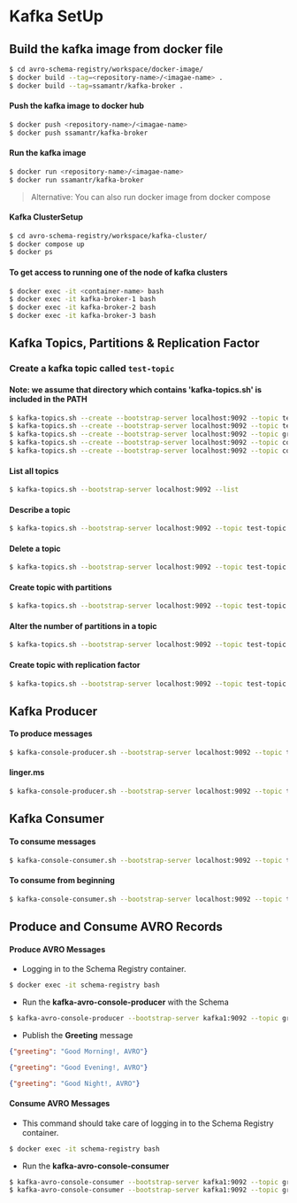 # Kafka SetUp

## Build the kafka image from docker file

```bash
$ cd avro-schema-registry/workspace/docker-image/
$ docker build --tag=<repository-name>/<imagae-name> .
$ docker build --tag=ssamantr/kafka-broker .
```

#### Push the kafka image to docker hub
```bash
$ docker push <repository-name>/<imagae-name>
$ docker push ssamantr/kafka-broker
```

#### Run the kafka image
```bash
$ docker run <repository-name>/<imagae-name>
$ docker run ssamantr/kafka-broker
```

> Alternative: You can also run docker image from docker compose

#### Kafka ClusterSetup
```bash
$ cd avro-schema-registry/workspace/kafka-cluster/
$ docker compose up
$ docker ps
```

#### To get access to running one of the node of kafka clusters
```bash
$ docker exec -it <container-name> bash
$ docker exec -it kafka-broker-1 bash
$ docker exec -it kafka-broker-2 bash
$ docker exec -it kafka-broker-3 bash
```

## Kafka Topics, Partitions & Replication Factor

### Create a kafka topic called `test-topic`

#### Note: we assume that directory which contains 'kafka-topics.sh' is included in the PATH
```bash
$ kafka-topics.sh --create --bootstrap-server localhost:9092 --topic test-topic
$ kafka-topics.sh --create --bootstrap-server localhost:9092 --topic test-topic --partitions 5 --replication-factor 3 --config segment.bytes=1000000
$ kafka-topics.sh --create --bootstrap-server localhost:9092 --topic greetings --partitions 5 --replication-factor 3 --config segment.bytes=1000000
$ kafka-topics.sh --create --bootstrap-server localhost:9092 --topic coffee-orders --partitions 5 --replication-factor 3 --config segment.bytes=1000000
$ kafka-topics.sh --create --bootstrap-server localhost:9092 --topic coffee-orders-sr --partitions 5 --replication-factor 3 --config segment.bytes=1000000
```

#### List all topics
```bash
$ kafka-topics.sh --bootstrap-server localhost:9092 --list
```

#### Describe a topic
```bash
$ kafka-topics.sh --bootstrap-server localhost:9092 --topic test-topic --describe
```

#### Delete a topic
```bash
$ kafka-topics.sh --bootstrap-server localhost:9092 --topic test-topic --delete
```

#### Create topic with partitions
```bash
$ kafka-topics.sh --bootstrap-server localhost:9092 --topic test-topic --create --partitions 2
```

#### Alter the number of partitions in a topic
```bash
$ kafka-topics.sh --bootstrap-server localhost:9092 --topic test-topic --alter --partitions 4
```

#### Create topic with replication factor
```bash
$ kafka-topics.sh --bootstrap-server localhost:9092 --topic test-topic --create --partitions 2 --replication-factor 3
```

## Kafka Producer

#### To produce messages
```bash
$ kafka-console-producer.sh --bootstrap-server localhost:9092 --topic test-topic
```

#### linger.ms
```bash
$ kafka-console-producer.sh --bootstrap-server localhost:9092 --topic test-topic --timeout 100
```

## Kafka Consumer

#### To consume messages
```bash
$ kafka-console-consumer.sh --bootstrap-server localhost:9092 --topic test-topic
```

#### To consume from beginning
```bash
$ kafka-console-consumer.sh --bootstrap-server localhost:9092 --topic test-topic --from-beginning
```

## Produce and Consume AVRO Records

#### Produce AVRO Messages
- Logging in to the Schema Registry container.

```bash
$ docker exec -it schema-registry bash
```

- Run the **kafka-avro-console-producer** with the Schema

```bash
$ kafka-avro-console-producer --bootstrap-server kafka1:9092 --topic greetings --property value.schema='{"type": "record","name":"Greeting","fields": [{"name": "greeting","type": "string"}]}'
```

- Publish the **Greeting** message

```json
{"greeting": "Good Morning!, AVRO"}
```

```json
{"greeting": "Good Evening!, AVRO"}
```

```json
{"greeting": "Good Night!, AVRO"}
```

#### Consume AVRO Messages

- This  command should take care of logging in to the Schema Registry container.

```bash
$ docker exec -it schema-registry bash
```

- Run the **kafka-avro-console-consumer**
```bash
$ kafka-avro-console-consumer --bootstrap-server kafka1:9092 --topic greetings
$ kafka-avro-console-consumer --bootstrap-server kafka1:9092 --topic greetings --from-beginning
```
